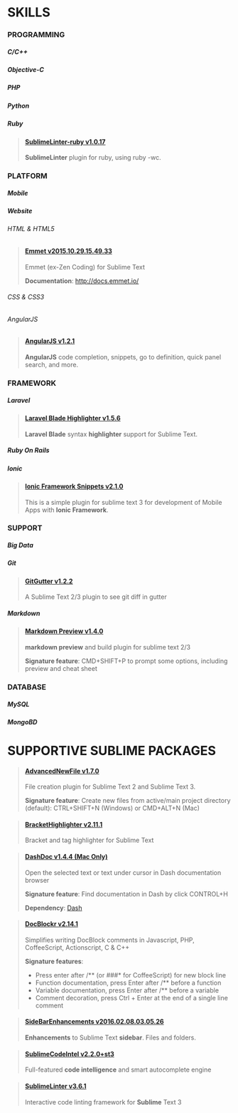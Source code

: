 # SKILLS

### PROGRAMMING
##### C/C++
##### Objective-C
##### PHP
##### Python
##### Ruby

> #### [SublimeLinter-ruby v1.0.17](github.com/SublimeLinter/SublimeLinter-ruby)
> __SublimeLinter__ plugin for ruby, using ruby -wc.

### PLATFORM
##### Mobile
##### Website
###### HTML & HTML5

> #### [Emmet v2015.10.29.15.49.33](emmet.io)
> Emmet (ex-Zen Coding) for Sublime Text
>
> __Documentation__: http://docs.emmet.io/

###### CSS & CSS3
###### AngularJS

> #### [AngularJS v1.2.1](https://github.com/angular-ui/AngularJS-sublime-package)
> __AngularJS__ code completion, snippets, go to definition, quick panel search, and more.

### FRAMEWORK
##### Laravel

> #### [Laravel Blade Highlighter v1.5.6](github.com/Medalink/laravel-blade)
> __Laravel Blade__ syntax __highlighter__ support for Sublime Text.

##### Ruby On Rails
##### Ionic

> #### [Ionic Framework Snippets v2.1.0](github.com/imsingh/ionic-sublime-plugin)
> This is a simple plugin for sublime text 3 for development of Mobile Apps with __Ionic Framework__.

### SUPPORT
##### Big Data
##### Git

> #### [GitGutter v1.2.2](github.com/jisaacks/GitGutter)
> A Sublime Text 2/3 plugin to see git diff in gutter

##### Markdown

> #### [Markdown Preview v1.4.0](github.com/revolunet/sublimetext-markdown-preview)
> __markdown preview__ and build plugin for sublime text 2/3
>
> __Signature feature__: CMD+SHIFT+P to prompt some options, including preview and cheat sheet

### DATABASE
##### MySQL
##### MongoBD

# SUPPORTIVE SUBLIME PACKAGES

> #### [AdvancedNewFile v1.7.0](github.com/skuroda/Sublime-AdvancedNewFile)
> File creation plugin for Sublime Text 2 and Sublime Text 3.
>
> __Signature feature__: Create new files from active/main project directory (default): CTRL+SHIFT+N (Windows) or CMD+ALT+N (Mac)

> #### [BracketHighlighter v2.11.1](github.com/facelessuser/BracketHighlighter)
> Bracket and tag highlighter for Sublime Text

> #### [DashDoc v1.4.4 (Mac Only)](github.com/farcaller/DashDoc)
> Open the selected text or text under cursor in Dash documentation browser
>
> __Signature feature__: Find documentation in Dash by click CONTROL+H
>
> __Dependency__: [Dash](https://kapeli.com/dash)

> #### [DocBlockr v2.14.1](github.com/spadgos/sublime-jsdocs)
> Simplifies writing DocBlock comments in Javascript, PHP, CoffeeScript, Actionscript, C & C++
>
> __Signature features__:
> - Press enter after /** (or ###* for CoffeeScript) for new block line
> - Function documentation, press Enter after /** before a function
> - Variable documentation, press Enter after /** before a variable
> - Comment decoration, press Ctrl + Enter at the end of a single line comment

> #### [SideBarEnhancements v2016.02.08.03.05.26](github.com/titoBouzout/SideBarEnhancements)
> __Enhancements__ to Sublime Text __sidebar__. Files and folders.

> #### [SublimeCodeIntel v2.2.0+st3](sublimecodeintel.github.io/SublimeCodeIntel/)
> Full-featured __code intelligence__ and smart autocomplete engine

> #### [SublimeLinter v3.6.1](sublimelinter.com)
> Interactive code linting framework for __Sublime__ Text 3
